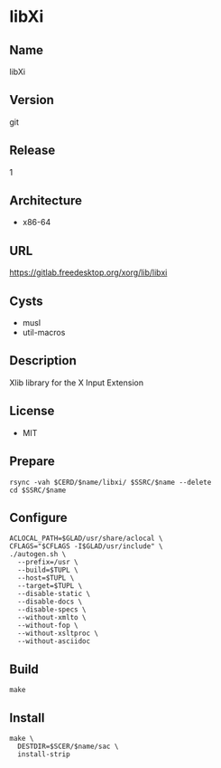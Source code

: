 # libXi

## Name
libXi

## Version
git

## Release
1

## Architecture
* x86-64

## URL
https://gitlab.freedesktop.org/xorg/lib/libxi

## Cysts
* musl
* util-macros

## Description
Xlib library for the X Input Extension

## License
* MIT

## Prepare
```shell
rsync -vah $CERD/$name/libxi/ $SSRC/$name --delete
cd $SSRC/$name
```

## Configure
```shell
ACLOCAL_PATH=$GLAD/usr/share/aclocal \
CFLAGS="$CFLAGS -I$GLAD/usr/include" \
./autogen.sh \
  --prefix=/usr \
  --build=$TUPL \
  --host=$TUPL \
  --target=$TUPL \
  --disable-static \
  --disable-docs \
  --disable-specs \
  --without-xmlto \
  --without-fop \
  --without-xsltproc \
  --without-asciidoc
```

## Build
```shell
make
```

## Install
```shell
make \
  DESTDIR=$SCER/$name/sac \
  install-strip
```
